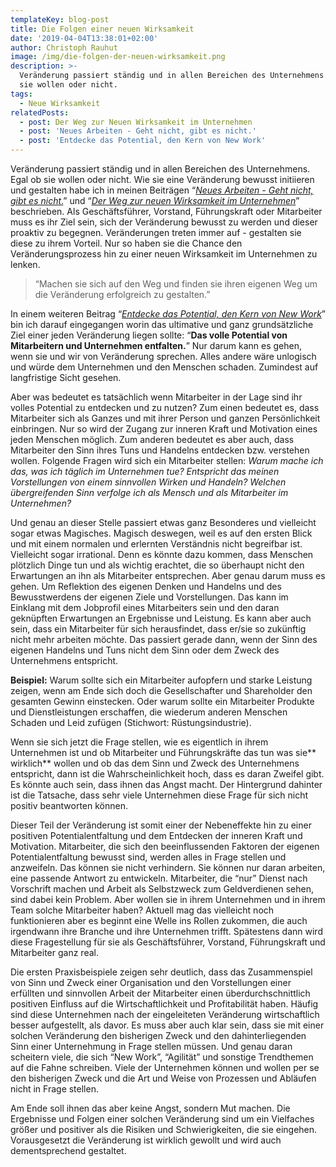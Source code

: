 ```yaml
---
templateKey: blog-post
title: Die Folgen einer neuen Wirksamkeit
date: '2019-04-04T13:38:01+02:00'
author: Christoph Rauhut
image: /img/die-folgen-der-neuen-wirksamkeit.png
description: >-
  Veränderung passiert ständig und in allen Bereichen des Unternehmens. Egal ob
  sie wollen oder nicht.
tags:
  - Neue Wirksamkeit
relatedPosts:
  - post: Der Weg zur Neuen Wirksamkeit im Unternehmen
  - post: 'Neues Arbeiten - Geht nicht, gibt es nicht.'
  - post: 'Entdecke das Potential, den Kern von New Work'
---
```

Veränderung passiert ständig und in allen Bereichen des Unternehmens. Egal ob sie wollen oder nicht. Wie sie eine Veränderung bewusst initiieren und gestalten habe ich in meinen Beiträgen “[_Neues Arbeiten - Geht nicht, gibt es nicht_.](https://www.realexperts.de/blog/2019-01-02-neues-arbeiten-geht-nicht-gibt-es-nicht/)” und “[_Der Weg zur neuen Wirksamkeit im Unternehmen_](https://docs.google.com/document/d/1qpdntfNjVlYqc0HUxWkLCj8Bf1oYsEc24stnVWkxZOw/edit)” beschrieben. Als Geschäftsführer, Vorstand, Führungskraft oder Mitarbeiter muss es ihr Ziel sein, sich der Veränderung bewusst zu werden und dieser proaktiv zu begegnen. Veränderungen treten immer auf - gestalten sie diese zu ihrem Vorteil. Nur so haben sie die Chance den Veränderungsprozess hin zu einer neuen Wirksamkeit im Unternehmen zu lenken. 

> “Machen sie sich auf den Weg und finden sie ihren eigenen Weg um die Veränderung erfolgreich zu gestalten.”

In einem weiteren Beitrag “[_Entdecke das Potential, den Kern von New Work_](https://www.realexperts.de/blog/2018-11-18-entdecke-das-potential-der-kern-von-new-work/)” bin ich darauf eingegangen worin das ultimative und ganz grundsätzliche Ziel einer jeden Veränderung liegen sollte: “**Das volle Potential von Mitarbeitern und Unternehmen entfalten.**” Nur darum kann es gehen, wenn sie und wir von Veränderung sprechen. Alles andere wäre unlogisch und würde dem Unternehmen und den Menschen schaden. Zumindest auf langfristige Sicht gesehen. 

Aber was bedeutet es tatsächlich wenn Mitarbeiter in der Lage sind ihr volles Potential zu entdecken und zu nutzen? Zum einen bedeutet es, dass Mitarbeiter sich als Ganzes und mit ihrer Person und ganzen Persönlichkeit einbringen. Nur so wird der Zugang zur inneren Kraft und Motivation eines jeden Menschen möglich. Zum anderen bedeutet es aber auch, dass Mitarbeiter den Sinn ihres Tuns und Handelns entdecken bzw. verstehen wollen. Folgende Fragen wird sich ein Mitarbeiter stellen: _Warum mache ich das, was ich täglich im Unternehmen tue? Entspricht das meinen Vorstellungen von einem sinnvollen Wirken und Handeln? Welchen übergreifenden Sinn verfolge ich als Mensch und als Mitarbeiter im Unternehmen?_ 

Und genau an dieser Stelle passiert etwas ganz Besonderes und vielleicht sogar etwas Magisches. Magisch deswegen, weil es auf den ersten Blick und mit einem normalen und erlernten Verständnis nicht begreifbar ist. Vielleicht sogar irrational. Denn es könnte dazu kommen, dass Menschen plötzlich Dinge tun und als wichtig erachtet, die so überhaupt nicht den Erwartungen an ihn als Mitarbeiter entsprechen. Aber genau darum muss es gehen. Um Reflektion des eigenen Denken und Handelns und des Bewusstwerdens der eigenen Ziele und Vorstellungen. Das kann im Einklang mit dem Jobprofil eines Mitarbeiters sein und den daran geknüpften Erwartungen an Ergebnisse und Leistung. Es kann aber auch sein, dass ein Mitarbeiter für sich herausfindet, dass er/sie so zukünftig nicht mehr arbeiten möchte. Das passiert gerade dann, wenn der Sinn des eigenen Handelns und Tuns nicht dem Sinn oder dem Zweck des Unternehmens entspricht. 

**Beispiel:** Warum sollte sich ein Mitarbeiter aufopfern und starke Leistung zeigen, wenn am Ende sich doch die Gesellschafter und Shareholder den gesamten Gewinn einstecken. Oder warum sollte ein Mitarbeiter Produkte und Dienstleistungen erschaffen, die wiederum anderen Menschen Schaden und Leid zufügen (Stichwort: Rüstungsindustrie). 

Wenn sie sich jetzt die Frage stellen, wie es eigentlich in ihrem Unternehmen ist und ob Mitarbeiter und Führungskräfte das tun was sie** wirklich** wollen und ob das dem Sinn und Zweck des Unternehmens entspricht, dann ist die Wahrscheinlichkeit hoch, dass es daran Zweifel gibt. Es könnte auch sein, dass ihnen das Angst macht. Der Hintergrund dahinter ist die Tatsache, dass sehr viele Unternehmen diese Frage für sich nicht positiv beantworten können.

Dieser Teil der Veränderung ist somit einer der Nebeneffekte hin zu einer positiven Potentialentfaltung und dem Entdecken der inneren Kraft und Motivation. Mitarbeiter, die sich den beeinflussenden Faktoren der eigenen Potentialentfaltung bewusst sind, werden alles in Frage stellen und anzweifeln. Das können sie nicht verhindern. Sie können nur daran arbeiten, eine passende Antwort zu entwickeln. Mitarbeiter, die “nur” Dienst nach Vorschrift machen und Arbeit als Selbstzweck zum Geldverdienen sehen, sind dabei kein Problem. Aber wollen sie in ihrem Unternehmen und in ihrem Team solche Mitarbeiter haben? Aktuell mag das vielleicht noch funktionieren aber es beginnt eine Welle ins Rollen zukommen, die auch irgendwann ihre Branche und ihre Unternehmen trifft. Spätestens dann wird diese Fragestellung für sie als Geschäftsführer, Vorstand, Führungskraft und Mitarbeiter ganz real. 

Die ersten Praxisbeispiele zeigen sehr deutlich, dass das Zusammenspiel von Sinn und Zweck einer Organisation und den Vorstellungen einer erfüllten und sinnvollen Arbeit der Mitarbeiter einen überdurchschnittlich positiven Einfluss auf die Wirtschaftlichkeit und Profitabilität haben. Häufig sind diese Unternehmen nach der eingeleiteten Veränderung wirtschaftlich besser aufgestellt, als davor. Es muss aber auch klar sein, dass sie mit einer solchen Veränderung den bisherigen Zweck und den dahinterliegenden Sinn einer Unternehmung in Frage stellen müssen. Und genau daran scheitern viele, die sich “New Work”, “Agilität” und sonstige Trendthemen auf die Fahne schreiben. Viele der Unternehmen können und wollen per se den bisherigen Zweck und die Art und Weise von Prozessen und Abläufen nicht in Frage stellen. 

Am Ende soll ihnen das aber keine Angst, sondern Mut machen. Die Ergebnisse und Folgen einer solchen Veränderung sind um ein Vielfaches größer und positiver als die Risiken und Schwierigkeiten, die sie eingehen. Vorausgesetzt die Veränderung ist wirklich gewollt und wird auch dementsprechend gestaltet.

